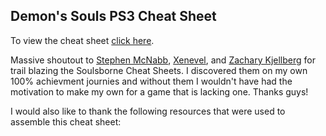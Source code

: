 ## Demon's Souls PS3 Cheat Sheet

To view the cheat sheet [click here](https://nikkieduclair.github.io/DemonsSoulsPS3/).

Massive shoutout to [Stephen McNabb](https://github.com/smcnabb), [Xenevel](https://github.com/xenevel), and [Zachary Kjellberg](https://github.com/zkjellberg) for trail blazing the Soulsborne Cheat Sheets. I discovered them on my own 100% achievment journies and without them I wouldn't have had the motivation to make my own for a game that is lacking one. Thanks guys!

I would also like to thank the following resources that were used to assemble this cheat sheet: